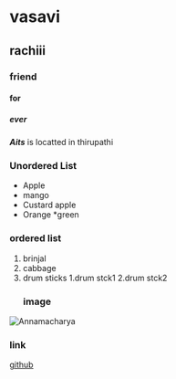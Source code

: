 # vasavi
## rachiii
### friend
#### for
##### ever
***Aits*** is locatted in thirupathi
### Unordered List
* Apple
* mango
* Custard apple
* Orange
  *green
### ordered list
1. brinjal
2. cabbage
 3. drum sticks
    1.drum stck1
    2.drum stck2
    ### image
   ![Annamacharya](https://pbs.twimg.com/profile_images/1112975533317316608/AfC00tou_400x400.png)
   ### link
   [github](https://github.com/Vasavi2205/vasavi/edit/master/README.md)
   
